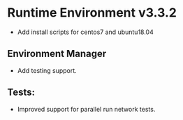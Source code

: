 # Runtime Environment v3.3.2
* Add install scripts for centos7 and ubuntu18.04

## Environment Manager
* Add testing support.

## Tests:
* Improved support for parallel run network tests.

